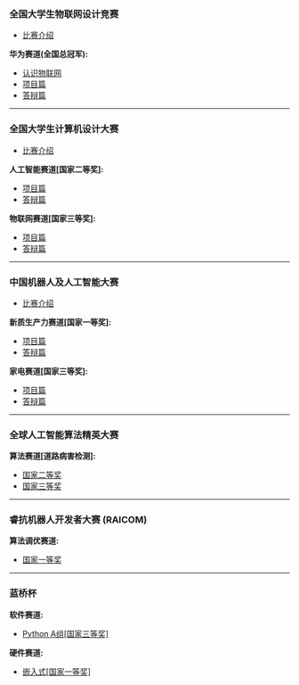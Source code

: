 
### 全国大学生物联网设计竞赛

- [比赛介绍](全国大学生物联网设计竞赛/初识篇.md)

**华为赛道(全国总冠军):**
- [认识物联网](全国大学生物联网设计竞赛/华为赛道/认识物联网.md)
- [项目篇](全国大学生计算机设计大赛/物联网赛道/coming.md)
- [答辩篇](全国大学生计算机设计大赛/物联网赛道/coming.md)

---

### 全国大学生计算机设计大赛

- [比赛介绍](全国大学生计算机设计大赛/初识篇.md)
  
**人工智能赛道[国家二等奖]:**
- [项目篇](全国大学生计算机设计大赛/人工智能赛道/coming.md)
- [答辩篇](全国大学生计算机设计大赛/人工智能赛道/coming.md)

**物联网赛道[国家三等奖]:**
- [项目篇](全国大学生计算机设计大赛/物联网赛道/coming.md)
- [答辩篇](全国大学生计算机设计大赛/物联网赛道/coming.md)

---

### 中国机器人及人工智能大赛

- [比赛介绍](全国大学生计算机设计大赛/初识篇.md)

**新质生产力赛道[国家一等奖]:**
- [项目篇](中国机器人及人工智能大赛/新质生产力赛道/coming.md)
- [答辩篇](中国机器人及人工智能大赛/新质生产力赛道/coming.md)
  
**家电赛道[国家三等奖]:**
- [项目篇](中国机器人及人工智能大赛/家电赛道/coming.md)
- [答辩篇](中国机器人及人工智能大赛/家电赛道/coming.md)

---

### 全球人工智能算法精英大赛

**算法赛道[道路病害检测]:**
- [国家二等奖](全球人工智能算法精英大赛/算法赛道[道路病害检测]/国家二等奖/基于YOLOV8改进的道路病害检测.md)
- [国家三等奖](全球人工智能算法精英大赛/算法赛道[道路病害检测]/国家三等奖/基于YOLOV8改进的道路病害检测.md)

---

### 睿抗机器人开发者大赛 (RAICOM)

**算法调优赛道:**
- [国家一等奖](睿抗机器人开发者大赛(RAICOM)/算法调优赛道/国家一等奖/比赛方案.md)

---

### 蓝桥杯

**软件赛道:**
- [Python A组[国家三等奖]](蓝桥杯/软件赛道/python国三.md)

**硬件赛道:**
- [嵌入式[国家一等奖]](蓝桥杯/硬件赛道/coming.md)

